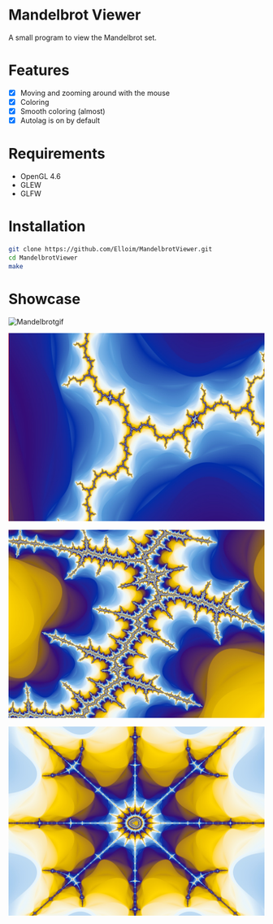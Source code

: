 # Mandelbrot Viewer

A small program to view the Mandelbrot set.

# Features

- [x] Moving and zooming around with the mouse
- [x] Coloring
- [x] Smooth coloring (almost)
- [x] Autolag is on by default

# Requirements

- OpenGL 4.6
- GLEW
- GLFW

# Installation

```bash
git clone https://github.com/Elloim/MandelbrotViewer.git
cd MandelbrotViewer
make
```
# Showcase

![Mandelbrotgif](./rcs/Mandelbrot.gif)

![Mandelbrot](./rcs/mandelbrot.jpg)

![Mandelbrot2](./rcs/mandelbrot2.jpg)

![Mandelbrot3](./rcs/mandelbrot3.jpg)
